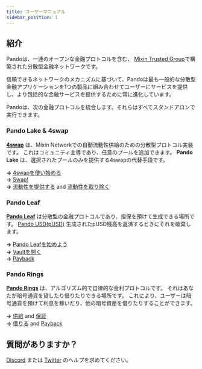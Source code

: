 ```yaml
---
title: ユーザーマニュアル
sidebar_position: 1
---
```


## 紹介

Pandoは、一連のオープンな金融プロトコルを含む、 [Mixin Trusted Group](https://developers.mixin.one/document/mainnet/mtg)で構築された分散型金融ネットワークです。

信頼できるネットワークのメカニズムに基づいて、Pandoは最も一般的な分散型金融アプリケーションを1つの製品に組み合わせてユーザーにサービスを提供し、より包括的な金融サービスを提供するために常に進化しています。

Pandoは、次の金融プロトコルを統合します。それらはすべてスタンドアロンで実行できます。

### Pando Lake & 4swap

**[4swap](https://4swap.org)** は、Mixin Networkでの自動流動性供給のための分散型プロトコル実装です。 これはコミュニティ主導であり、任意のプールを追加できます。 **Pando Lake** は、選択されたプールのみを提供する4swapの代替手段です。

**→** [4swapを使い始める](lake/tutorials/get-started)  
**→** [Swap!](lake/tutorials/swapping)  
**→** [流動性を提供する](lake/tutorials/providing-liquidity) and [流動性を取り除く](lake/tutorials/removing-liquidity)

### Pando Leaf

[**Pando Leaf**](leaf/intro) は分散型の金融プロトコルであり、担保を預けて生成できる場所です。  [Pando USD(pUSD)](leaf/pusd) 生成されたpUSD残高を返済するときにそれを破棄します。

**→** [Pando Leafを始めよう](leaf/tutorials/get-started)  
**→** [Vaultを開く](leaf/tutorials/open-vault)  
**→** [Payback](leaf/tutorials/payback)


### Pando Rings

[**Pando Rings**](rings/intro) は、アルゴリズム的で自律的な金利プロトコルです。 それはあなたが暗号通貨を貸したり借りたりできる場所です。 これにより、ユーザーは暗号通貨を預けて利息を稼いだり、他の暗号資産を借りたりすることができます。

**→** [供給](rings/tutorials/how-to-supply) and [保証](rings/tutorials/how-to-pledge)   
**→** [借りる](rings/tutorials/how-to-borrow) and [Payback](rings/tutorials/how-to-repay)

## 質問がありますか？

[Discord](https://discord.gg/CNS4QQ6w5u) または [Twitter](https://twitter.com/pando_im) のヘルプを求めてください。